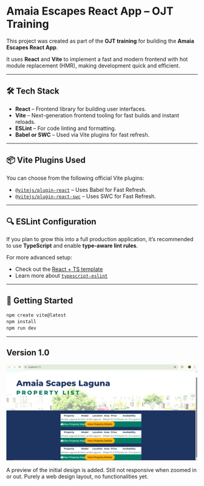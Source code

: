 # Amaia Escapes React App – OJT Training

This project was created as part of the **OJT training** for building the **Amaia Escapes React App**.

It uses **React** and **Vite** to implement a fast and modern frontend with hot module replacement (HMR), making development quick and efficient.

---

## 🛠 Tech Stack

- **React** – Frontend library for building user interfaces.
- **Vite** – Next-generation frontend tooling for fast builds and instant reloads.
- **ESLint** – For code linting and formatting.
- **Babel or SWC** – Used via Vite plugins for fast refresh.

---

## 📦 Vite Plugins Used

You can choose from the following official Vite plugins:

- [`@vitejs/plugin-react`](https://github.com/vitejs/vite-plugin-react/blob/main/packages/plugin-react) – Uses Babel for Fast Refresh.
- [`@vitejs/plugin-react-swc`](https://github.com/vitejs/vite-plugin-react/blob/main/packages/plugin-react-swc) – Uses SWC for Fast Refresh.

---

## 🔍 ESLint Configuration

If you plan to grow this into a full production application, it’s recommended to use **TypeScript** and enable **type-aware lint rules**.

For more advanced setup:

- Check out the [React + TS template](https://github.com/vitejs/vite/tree/main/packages/create-vite/template-react-ts)
- Learn more about [`typescript-eslint`](https://typescript-eslint.io)

---

## 🚀 Getting Started

```bash
npm create vite@latest
npm install
npm run dev

```

---

## Version 1.0

![App Preview](./public/web-v1.0.png)

A preview of the initial design is added. Still not responsive when zoomed in or out.
Purely a web design layout, no functionalities yet.
